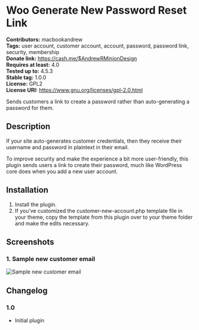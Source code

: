 # Woo Generate New Password Reset Link #
**Contributors:** macbookandrew  
**Tags:** user account, customer account, account, password, password link, security, membership  
**Donate link:** https://cash.me/$AndrewRMinionDesign  
**Requires at least:** 4.0  
**Tested up to:** 4.5.3  
**Stable tag:** 1.0.0  
**License:** GPL2  
**License URI:** https://www.gnu.org/licenses/gpl-2.0.html  

Sends customers a link to create a password rather than auto-generating a password for them.

## Description ##

If your site auto-generates customer credentials, then they receive their username and password in plaintext in their email.

To improve security and make the experience a bit more user-friendly, this plugin sends users a link to create their password, much like WordPress core does when you add a new user account.

## Installation ##

1. Install the plugin.
1. If you&rsquo;ve customized the customer-new-account.php template file in your theme, copy the template from this plugin over to your theme folder and make the edits necessary.

## Screenshots ##

### 1. Sample new customer email ###
![Sample new customer email](http://ps.w.org/woo-generate-new-password-reset-link/assets/screenshot-1.png)


## Changelog ##

### 1.0 ###
- Initial plugin
